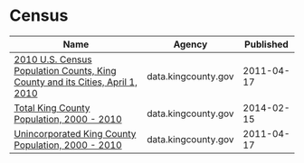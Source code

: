 # Census

Name | Agency | Published
---- | ---- | ---------
[2010 U.S. Census Population Counts, King County and its Cities, April 1, 2010](../datasets/cavj-x985.md) | data.kingcounty.gov | 2011-04-17
[Total King County Population, 2000 - 2010](../datasets/xa7q-is96.md) | data.kingcounty.gov | 2014-02-15
[Unincorporated King County Population, 2000 - 2010](../datasets/t7m5-d3dx.md) | data.kingcounty.gov | 2011-04-17

